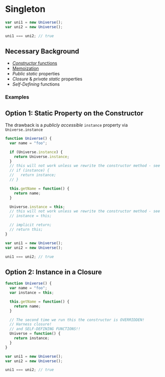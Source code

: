# Singleton

```JavaScript
var uni1 = new Universe();
var uni2 = new Universe();

uni1 === uni2; // true
```

## Necessary Background
* [*Constructor* functions](/functions/constructor_functions.md)
* [Memoization](/functions/memoization.md)
* *Public static* properties
* *Closure* & *private static* properties
* *Self-Defining* functions

### Examples


## Option 1: Static Property on the Constructor

The drawback is a *publicly accessible* `instance` property via `Universe.instance`

```JavaScript
function Universe() {
  var name = "foo";

  if (Universe.instance) {
    return Universe.instance;
  }
  // this will not work unless we rewrite the constructor method - see Option 2
  // if (instance) {
  //   return instance;
  // }

  this.getName = function() {
    return name;
  }

  Universe.instance = this;
  // this will not work unless we rewrite the constructor method - see Option 2
  // instance = this;

  // implicit return;
  // return this;
}

var uni1 = new Universe();
var uni2 = new Universe();

uni1 === uni2; // true
```

## Option 2: Instance in a Closure

```JavaScript
function Universe() {
  var name = "foo";
  var instance = this;

  this.getName = function() {
    return name;
  }

  // The second time we run this the constructor is OVERRIDDEN!
  // Harness closure!
  // and SELF-DEFINING FUNCTIONS!!
  Universe = function() {
    return instance;
  }
}

var uni1 = new Universe();
var uni2 = new Universe();

uni1 === uni2; // true
```
